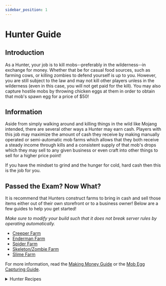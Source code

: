 ```yaml
---
sidebar_position: 1
---
```


# Hunter Guide


## Introduction

As a Hunter, your job is to kill mobs--preferably in the wilderness--in exchange for money. Whether that be for casual food sources, such as farming cows, or killing zombies to defend yourself is up to you. However, you are still subject to the law and may not kill other players unless in the wilderness (even in this case, you will not get paid for the kill). You may also capture hostile mobs by throwing chicken eggs at them in order to obtain that mob's spawn egg for a price of $50!

## Information

Aside from simply walking around and killing things in the wild like Mojang intended, there are several other ways a Hunter may earn cash. Players with this job may maximize the amount of cash they receive by making manually operated or semi-automatic mob farms which allows that they both receive a steady income through kills and a consistent supply of that mob's drops which they may sell to any given business or even craft into other things to sell for a higher price point!

If you have the mindset to grind and the hunger for cold, hard cash then this is the job for you.

## Passed the Exam? Now What?

It is recommend that Hunters construct farms to bring in cash and sell those items either out of their own storefront or to a business owner! Below are a few guides to help you get started!

_Make sure to modify your build such that it does not break server rules by operating automatically._

- [Creeper Farm](https://www.youtube.com/watch?v=nTzqITaNEUg&t=0s)
- [Enderman Farm](https://www.youtube.com/watch?v=tMgBbvH7AhY)
- [Spider Farm](https://www.youtube.com/watch?v=BBwxRJLd2Sc)
- [Skeleton/Zombie Farm](https://www.youtube.com/watch?v=dQUwA2AikHo)
- [Slime Farm](https://www.youtube.com/watch?v=X1mRLDpoiOk)

For more information, read the [Making Money Guide](https://democracycraft.net/threads/making-money.1410/) or the [Mob Egg Capturing Guide](https://www.democracycraft.net/threads/mob-egg-capturing.9644/).

<details>
  <summary>Hunter Recipes</summary>
  
- 1 white wool -> 2 string

- 9 rotten flesh -> 1 leather
</details>
